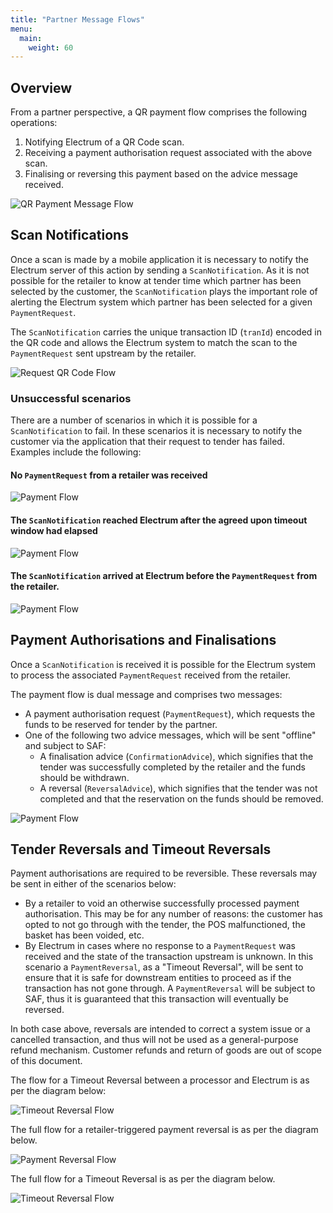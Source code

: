 ```yaml
---
title: "Partner Message Flows"
menu:
  main:
    weight: 60
---
```

## Overview
From a partner perspective, a QR payment flow comprises the following operations:

1. Notifying Electrum of a QR Code scan.
2. Receiving a payment authorisation request associated with the above scan.
3. Finalising or reversing this payment based on the advice message received.

![QR Payment Message Flow](/images/full_qr_flow.png "QR Payment Flow")

## Scan Notifications
Once a scan is made by a mobile application it is necessary to notify the Electrum server of this action by sending a `ScanNotification`.
As it is not possible for the retailer to know at tender time which partner has been selected by the customer, the
`ScanNotification` plays the important role of alerting the Electrum system which partner has been selected for a given `PaymentRequest`.

The `ScanNotification` carries the unique transaction ID (`tranId`) encoded in the QR code and allows the Electrum system to match the scan
to the `PaymentRequest` sent upstream by the retailer.

![Request QR Code Flow](/images/p3_partner_scan_notification_flow.png "Scan Notification Flow")

### Unsuccessful scenarios
There are a number of scenarios in which it is possible for a `ScanNotification` to fail. In these scenarios it is necessary to notify the customer via the application that their request to tender has failed. Examples include the following:

#### No `PaymentRequest` from a retailer was received
![Payment Flow](/images/p4_partner_declined_scan.png "Payment Authorisation and Finalisation Flow")

#### The `ScanNotification` reached Electrum after the agreed upon timeout window had elapsed
![Payment Flow](/images/s2_late_scan_notification.png "Payment Authorisation and Finalisation Flow")

#### The `ScanNotification` arrived at Electrum before the `PaymentRequest` from the retailer.
![Payment Flow](/images/s3_scan_notification_arrives_before_payment_request.png "Payment Authorisation and Finalisation Flow")


## Payment Authorisations and Finalisations
Once a `ScanNotification` is received it is possible for the Electrum system to process the associated `PaymentRequest` received from the retailer.

The payment flow is dual message and comprises two messages:

- A payment authorisation request (`PaymentRequest`), which requests the funds to be reserved for tender by the partner.
- One of the following two advice messages, which will be sent "offline" and subject to SAF:
    - A finalisation advice (`ConfirmationAdvice`), which signifies that the tender was successfully completed by the retailer and the funds should be withdrawn.
    - A reversal (`ReversalAdvice`), which signifies that the tender was not completed and that the reservation on the funds should be removed.


![Payment Flow](/images/p1_partner_payment_flow.png "Payment Authorisation and Finalisation Flow")

## Tender Reversals and Timeout Reversals
Payment authorisations are required to be reversible.
These reversals may be sent in either of the scenarios below:

- By a retailer to void an otherwise successfully processed payment authorisation. This may be for any number of reasons: the customer has
opted to not go through with the tender, the POS malfunctioned, the basket has been voided, etc.
- By Electrum in cases where no response to a `PaymentRequest` was received and the state of the transaction upstream is unknown. In this scenario
a `PaymentReversal`, as a "Timeout Reversal", will be sent to ensure that it is safe for downstream entities to proceed as if the transaction has not gone through.
A `PaymentReversal` will be subject to SAF, thus it is guaranteed that this transaction will eventually be reversed.

In both case above, reversals are intended to correct a system issue or a cancelled transaction, and thus will not be used as a general-purpose refund mechanism. Customer refunds and return of goods are out of scope of this document.

The flow for a Timeout Reversal between a processor and Electrum is as per the diagram below:

![Timeout Reversal Flow](/images/p2_partner_timeout_reversal_flow.png "Timeout Reversal Flow Between Electrum and Partner")


The full flow for a retailer-triggered payment reversal is as per the diagram below.


![Payment Reversal Flow](/images/s6_payment_void.png "Payment Authorisation and Reversal Flow")


The full flow for a Timeout Reversal is as per the diagram below.


![Timeout Reversal Flow](/images/s5_timeout_reversal.png "Timeout Reversal Flow")
